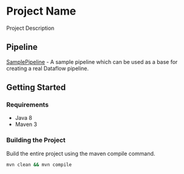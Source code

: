 # Project Name

Project Description


## Pipeline

[SamplePipeline](src/main/java/com/google/cloud/pso/pipeline/SamplePipeline.java) -
A sample pipeline which can be used as a base for creating a real Dataflow pipeline.

## Getting Started

### Requirements

* Java 8
* Maven 3

### Building the Project

Build the entire project using the maven compile command.
```sh
mvn clean && mvn compile
```
